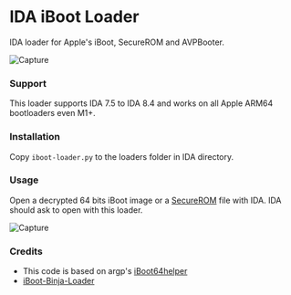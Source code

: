 # IDA iBoot Loader

IDA loader for Apple's iBoot, SecureROM and AVPBooter. 

![Capture](https://user-images.githubusercontent.com/8758978/134245891-c458bcb1-632e-445b-9ace-2e8b798cba5e.PNG)


### Support

This loader supports IDA 7.5 to IDA 8.4 and works on all Apple ARM64 bootloaders even M1+.

### Installation

Copy `iboot-loader.py` to the loaders folder in IDA directory.

### Usage

Open a decrypted 64 bits iBoot image or a [SecureROM](https://securerom.fun) file with IDA. IDA should ask to open with this loader.

![Capture](https://user-images.githubusercontent.com/8758978/134242135-299bd5d0-cc62-44f0-8c8b-329361196942.PNG)

### Credits

* This code is based on argp's [iBoot64helper](https://github.com/argp/iBoot64helper)
* [iBoot-Binja-Loader](https://github.com/EliseZeroTwo/iBoot-Binja-Loader)
